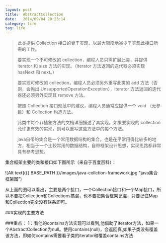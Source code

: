```yaml
---
layout: post
title:  AbstractCollection
date:   2014/09/04 20:23:14 
category: life
tag: life
---
```


> 此类提供 Collection 接口的骨干实现，以最大限度地减少了实现此接口所需的工作。
> 
> 要实现一个不可修改的 collection，编程人员只需扩展此类，并提供 iterator 和 size 方法的实现。（iterator 方法返回的迭代器必须实现 hasNext 和 next。）
> 
> 要实现可修改的 collection，编程人员必须另外重写此类的 add 方法（否则，会抛出 UnsupportedOperationException），iterator 方法返回的迭代器还必须另外实现其 remove 方法。
> 
> 按照 Collection 接口规范中的建议，编程人员通常应提供一个 void （无参数）和 Collection 构造方法。
> 
> 此类中每个非抽象方法的文档详细描述了其实现。如果要实现的 collection 允许更有效的实现，则可以重写这些方法中的每个方法。
> 
> java自带的集合是一个常用数据结构的集合，也是在平常用得比较多的地方，相当于一个比较常用的数据结构，自带框架设计思想，实现思路都非常具有参考思想。

集合框架主要的类和接口如下图所示（来自于百度百科）：




![Alt text]({{ BASE_PATH }}/images/java-collction-framework.jpg "java集合框架图")

从上面的图可以看出，主要是两个接口，一个Collection接口和一个Map接口，所以不要把Collection和Collections搞混，也不要把集合框架记混，只要记住Map和Collection完全没有联系即可。


###实现的主要方法

###重点：
1：看他的contains方法实现可以看到,他借助了iterator方法，如果一个AbstractCollection为null。使用contains(null)，会返回真,如果子类没有覆盖该方法，即如何contains需要看子类的iterator和覆盖contains方法


